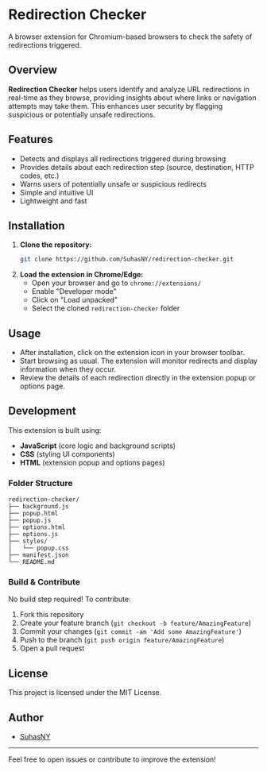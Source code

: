 # Redirection Checker

A browser extension for Chromium-based browsers to check the safety of redirections triggered.

## Overview

**Redirection Checker** helps users identify and analyze URL redirections in real-time as they browse, providing insights about where links or navigation attempts may take them. This enhances user security by flagging suspicious or potentially unsafe redirections.

## Features

- Detects and displays all redirections triggered during browsing
- Provides details about each redirection step (source, destination, HTTP codes, etc.)
- Warns users of potentially unsafe or suspicious redirects
- Simple and intuitive UI
- Lightweight and fast

## Installation

1. **Clone the repository:**
   ```bash
   git clone https://github.com/SuhasNY/redirection-checker.git
   ```
2. **Load the extension in Chrome/Edge:**
   - Open your browser and go to `chrome://extensions/`
   - Enable "Developer mode"
   - Click on "Load unpacked"
   - Select the cloned `redirection-checker` folder

## Usage

- After installation, click on the extension icon in your browser toolbar.
- Start browsing as usual. The extension will monitor redirects and display information when they occur.
- Review the details of each redirection directly in the extension popup or options page.

## Development

This extension is built using:

- **JavaScript** (core logic and background scripts)
- **CSS** (styling UI components)
- **HTML** (extension popup and options pages)

### Folder Structure

```
redirection-checker/
├── background.js
├── popup.html
├── popup.js
├── options.html
├── options.js
├── styles/
│   └── popup.css
├── manifest.json
└── README.md
```

### Build & Contribute

No build step required! To contribute:

1. Fork this repository
2. Create your feature branch (`git checkout -b feature/AmazingFeature`)
3. Commit your changes (`git commit -am 'Add some AmazingFeature'`)
4. Push to the branch (`git push origin feature/AmazingFeature`)
5. Open a pull request

## License

This project is licensed under the MIT License.

## Author

- [SuhasNY](https://github.com/SuhasNY)

---

Feel free to open issues or contribute to improve the extension!
